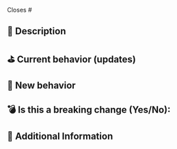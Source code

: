 <!---
Thanks for creating a Pull Request ❤️!

Please read the following before submitting:
- PRs that adds new external dependencies might take a while to review.
- Keep your PR as small as possible.
- Limit your PR to one type (docs, feature, refactoring, ci, repo, or bugfix)
-->

Closes # <!-- Github issue # here -->

## 📝 Description

<!--- Add a brief description -->

## ⛳️ Current behavior (updates)

<!--- Please describe the current behavior that you are modifying -->

## 🚀 New behavior

<!--- Please describe the behavior or changes this PR adds -->

## 💣 Is this a breaking change (Yes/No):

<!-- If Yes, please describe the impact and migration path for existing HeroUI users. -->

## 📝 Additional Information
